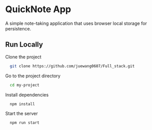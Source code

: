 # QuickNote App

A simple note-taking application that uses browser local storage for persistence.


## Run Locally

Clone the project

```bash
  git clone https://github.com/juewang0607/Full_stack.git
```

Go to the project directory

```bash
  cd my-project
```

Install dependencies

```bash
  npm install
```

Start the server

```bash
  npm run start
```